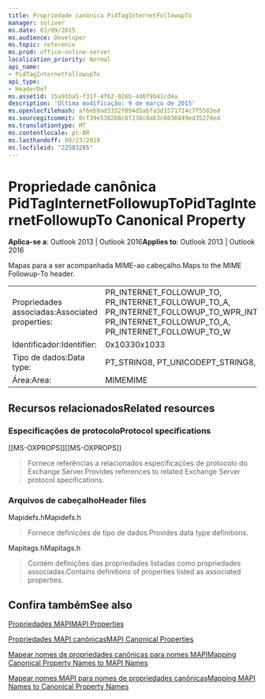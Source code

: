 ```yaml
---
title: Propriedade canônica PidTagInternetFollowupTo
manager: soliver
ms.date: 03/09/2015
ms.audience: Developer
ms.topic: reference
ms.prod: office-online-server
localization_priority: Normal
api_name:
- PidTagInternetFollowupTo
api_type:
- HeaderDef
ms.assetid: 15a91ba5-f317-4f62-826b-4d6f9b41cd4a
description: 'Última modificação: 9 de março de 2015'
ms.openlocfilehash: af6eb9ad3332f094d5abfa3d1571714c7f5583ed
ms.sourcegitcommit: 0cf39e5382b8c6f236c8a63c6036849ed3527ded
ms.translationtype: MT
ms.contentlocale: pt-BR
ms.lasthandoff: 08/23/2018
ms.locfileid: "22583285"
---
```

# <a name="pidtaginternetfollowupto-canonical-property"></a><span data-ttu-id="b1a80-103">Propriedade canônica PidTagInternetFollowupTo</span><span class="sxs-lookup"><span data-stu-id="b1a80-103">PidTagInternetFollowupTo Canonical Property</span></span>

  
  
<span data-ttu-id="b1a80-104">**Aplica-se a**: Outlook 2013 | Outlook 2016</span><span class="sxs-lookup"><span data-stu-id="b1a80-104">**Applies to**: Outlook 2013 | Outlook 2016</span></span> 
  
<span data-ttu-id="b1a80-105">Mapas para a ser acompanhada MIME-ao cabeçalho.</span><span class="sxs-lookup"><span data-stu-id="b1a80-105">Maps to the MIME Followup-To header.</span></span>
  
|||
|:-----|:-----|
|<span data-ttu-id="b1a80-106">Propriedades associadas:</span><span class="sxs-lookup"><span data-stu-id="b1a80-106">Associated properties:</span></span>  <br/> |<span data-ttu-id="b1a80-107">PR_INTERNET_FOLLOWUP_TO, PR_INTERNET_FOLLOWUP_TO_A, PR_INTERNET_FOLLOWUP_TO_W</span><span class="sxs-lookup"><span data-stu-id="b1a80-107">PR_INTERNET_FOLLOWUP_TO, PR_INTERNET_FOLLOWUP_TO_A, PR_INTERNET_FOLLOWUP_TO_W</span></span>  <br/> |
|<span data-ttu-id="b1a80-108">Identificador:</span><span class="sxs-lookup"><span data-stu-id="b1a80-108">Identifier:</span></span>  <br/> |<span data-ttu-id="b1a80-109">0x1033</span><span class="sxs-lookup"><span data-stu-id="b1a80-109">0x1033</span></span>  <br/> |
|<span data-ttu-id="b1a80-110">Tipo de dados:</span><span class="sxs-lookup"><span data-stu-id="b1a80-110">Data type:</span></span>  <br/> |<span data-ttu-id="b1a80-111">PT_STRING8, PT_UNICODE</span><span class="sxs-lookup"><span data-stu-id="b1a80-111">PT_STRING8, PT_UNICODE</span></span>  <br/> |
|<span data-ttu-id="b1a80-112">Área:</span><span class="sxs-lookup"><span data-stu-id="b1a80-112">Area:</span></span>  <br/> |<span data-ttu-id="b1a80-113">MIME</span><span class="sxs-lookup"><span data-stu-id="b1a80-113">MIME</span></span>  <br/> |
   
## <a name="related-resources"></a><span data-ttu-id="b1a80-114">Recursos relacionados</span><span class="sxs-lookup"><span data-stu-id="b1a80-114">Related resources</span></span>

### <a name="protocol-specifications"></a><span data-ttu-id="b1a80-115">Especificações de protocolo</span><span class="sxs-lookup"><span data-stu-id="b1a80-115">Protocol specifications</span></span>

<span data-ttu-id="b1a80-116">[[MS-OXPROPS]]</span><span class="sxs-lookup"><span data-stu-id="b1a80-116">[[MS-OXPROPS]]</span></span> 
  
> <span data-ttu-id="b1a80-117">Fornece referências a relacionados especificações de protocolo do Exchange Server.</span><span class="sxs-lookup"><span data-stu-id="b1a80-117">Provides references to related Exchange Server protocol specifications.</span></span>
    
### <a name="header-files"></a><span data-ttu-id="b1a80-118">Arquivos de cabeçalho</span><span class="sxs-lookup"><span data-stu-id="b1a80-118">Header files</span></span>

<span data-ttu-id="b1a80-119">Mapidefs.h</span><span class="sxs-lookup"><span data-stu-id="b1a80-119">Mapidefs.h</span></span>
  
> <span data-ttu-id="b1a80-120">Fornece definições de tipo de dados.</span><span class="sxs-lookup"><span data-stu-id="b1a80-120">Provides data type definitions.</span></span>
    
<span data-ttu-id="b1a80-121">Mapitags.h</span><span class="sxs-lookup"><span data-stu-id="b1a80-121">Mapitags.h</span></span>
  
> <span data-ttu-id="b1a80-122">Contém definições das propriedades listadas como propriedades associadas.</span><span class="sxs-lookup"><span data-stu-id="b1a80-122">Contains definitions of properties listed as associated properties.</span></span>
    
## <a name="see-also"></a><span data-ttu-id="b1a80-123">Confira também</span><span class="sxs-lookup"><span data-stu-id="b1a80-123">See also</span></span>



[<span data-ttu-id="b1a80-124">Propriedades MAPI</span><span class="sxs-lookup"><span data-stu-id="b1a80-124">MAPI Properties</span></span>](mapi-properties.md)
  
[<span data-ttu-id="b1a80-125">Propriedades MAPI canônicas</span><span class="sxs-lookup"><span data-stu-id="b1a80-125">MAPI Canonical Properties</span></span>](mapi-canonical-properties.md)
  
[<span data-ttu-id="b1a80-126">Mapear nomes de propriedades canônicas para nomes MAPI</span><span class="sxs-lookup"><span data-stu-id="b1a80-126">Mapping Canonical Property Names to MAPI Names</span></span>](mapping-canonical-property-names-to-mapi-names.md)
  
[<span data-ttu-id="b1a80-127">Mapear nomes MAPI para nomes de propriedades canônicas</span><span class="sxs-lookup"><span data-stu-id="b1a80-127">Mapping MAPI Names to Canonical Property Names</span></span>](mapping-mapi-names-to-canonical-property-names.md)

